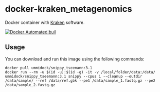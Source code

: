 # docker-kraken_metagenomics

Docker container with [Kraken](https://ccb.jhu.edu/software/kraken/) software.

[![Docker Automated buil](https://img.shields.io/docker/automated/jrottenberg/ffmpeg.svg)](https://hub.docker.com/r/ummidock/snippy_tseemann/)

Usage
-----

You can download and run this image using the following commands:

    docker pull ummidock/snippy_tseemann:3.1
    docker run --rm -u $(id -u):$(id -g) -it -v /local/folder/data:/data/ ummidock/snippy_tseemann:3.1 snippy --cpus 1 --cleanup --outdir /data/sample/ --ref /data/ref.gbk --pe1 /data/sample_1.fastq.gz --pe2 /data/sample_2.fastq.gz
